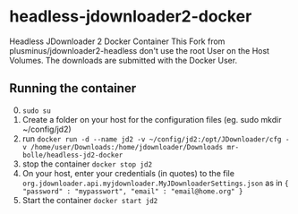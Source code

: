 # headless-jdownloader2-docker
Headless JDownloader 2 Docker Container
This Fork from plusminus/jdownloader2-headless don't use the root User on the Host Volumes.
The downloads are submitted with the Docker User.

## Running the container
0. `sudo su`
1. Create a folder on your host for the configuration files (eg. sudo mkdir ~/config/jd2)
2. run `docker run -d --name jd2 -v ~/config/jd2:/opt/JDownloader/cfg -v /home/user/Downloads:/home/jdownloader/Downloads mr-bolle/headless-jd2-docker`
3. stop the container `docker stop jd2`
4. On your host, enter your credentials (in quotes) to the file `org.jdownloader.api.myjdownloader.MyJDownloaderSettings.json` as in `{ "password" : "mypasswort", "email" : "email@home.org" }`
5. Start the container `docker start jd2`
